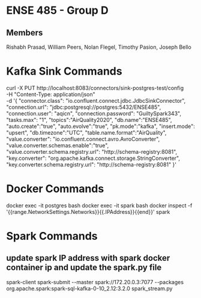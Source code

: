 # ENSE 485 - Group D

## Members

Rishabh Prasad, William Peers, Nolan Flegel, Timothy Pasion, Joseph Bello

# Kafka Sink Commands

curl -X PUT http://localhost:8083/connectors/sink-postgres-test/config \
    -H "Content-Type: application/json" \
    -d '{
        "connector.class": "io.confluent.connect.jdbc.JdbcSinkConnector",
        "connection.url": "jdbc:postgresql://postgres:5432/ENSE485",
        "connection.user": "aqicn",
        "connection.password": "GuiltySpark343",
        "tasks.max": "1",
        "topics":"AirQuality2020",
        "db.name":"ENSE485",
        "auto.create":"true",
        "auto.evolve":"true",
        "pk.mode":"kafka",
        "insert.mode": "upsert",
        "db.timezone":"UTC",
        "table.name.format":"AirQuality",
        "value.converter": "io.confluent.connect.avro.AvroConverter",
        "value.converter.schemas.enable":"true",
        "value.converter.schema.registry.url": "http://schema-registry:8081",
        "key.converter": "org.apache.kafka.connect.storage.StringConverter",
        "key.converter.schema.registry.url": "http://schema-registry:8081"
    }'

# Docker Commands
 docker exec -it postgres bash
 docker exec -it spark bash
 docker inspect -f '{{range.NetworkSettings.Networks}}{{.IPAddress}}{{end}}' spark


# Spark Commands
## update spark IP address with spark docker container ip and update the spark.py file
spark-client
spark-submit --master spark://172.20.0.3:7077 --packages org.apache.spark:spark-sql-kafka-0-10_2.12:3.2.0 spark_stream.py

